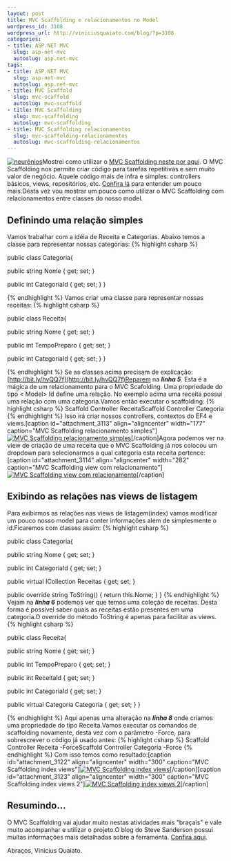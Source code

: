 ```yaml
--- 
layout: post
title: MVC Scaffolding e relacionamentos no Model
wordpress_id: 3108
wordpress_url: http://viniciusquaiato.com/blog/?p=3108
categories: 
- title: ASP.NET MVC
  slug: asp-net-mvc
  autoslug: asp.net-mvc
tags: 
- title: ASP.NET MVC
  slug: asp-net-mvc
  autoslug: asp.net-mvc
- title: MVC Scaffold
  slug: mvc-scaffold
  autoslug: mvc-scaffold
- title: MVC Scaffolding
  slug: mvc-scaffolding
  autoslug: mvc-scaffolding
- title: MVC Scaffolding relacionamentos
  slug: mvc-scaffolding-relacionamentos
  autoslug: mvc-scaffolding-relacionamentos
---
```

[![neurônios](http://viniciusquaiato.com/blog/wp-content/uploads/2011/02/neurônios-150x150.jpg "neurônios")](http://viniciusquaiato.com/blog/wp-content/uploads/2011/02/neurônios.jpg)Mostrei como utilizar o [MVC Scaffolding neste por aqui](http://viniciusquaiato.com/blog/mvc-scaffolding/). O MVC Scaffolding nos permite criar código para tarefas repetitivas e sem muito valor de negócio. Aquele código mais de infra e simples: controllers básicos, views, repositórios, etc. [Confira lá](http://viniciusquaiato.com/blog/mvc-scaffolding/) para entender um pouco mais.Desta vez vou mostrar um pouco como utilizar o MVC Scaffolding com relacionamentos entre classes do nosso model.

## Definindo uma relação simples
Vamos trabalhar com a idéia de Receita e Categorias. Abaixo temos a classe para representar nossas categorias:
{% highlight csharp %}

public class Categoria{    

public string Nome { get;
    set;
    }
    
public int CategoriaId { get;
    set;
    }
}

{% endhighlight %}
Vamos criar uma classe para representar nossas receitas:
{% highlight csharp %}

public class Receita{    

public string Nome { get;
    set;
    }
    
public int TempoPreparo { get;
    set;
    }
    
public int CategoriaId { get;
    set;
    }
}

{% endhighlight %}
Se as classes acima precisam de explicação: [http://bit.ly/hvQQ7f](http://bit.ly/hvQQ7f)Reparem na **_linha 5_**. Esta é a mágica de um relacionamento para o MVC Scafolding. Uma propriedade do tipo &lt;
    Model&gt;
    Id define uma relação. No exemplo acima uma receita possui uma relação com uma categoria.Vamos então executar o scaffolding:
{% highlight csharp %}
Scaffold Controller ReceitaScaffold Controller Categoria
{% endhighlight %}
Isso irá criar nossos controllers, contextos do EF4 e views.[caption id="attachment_3113" align="aligncenter" width="177" caption="MVC Scaffolding relacionamento simples"][![MVC Scaffolding relacionamento simples](http://viniciusquaiato.com/blog/wp-content/uploads/2011/02/scaffolding-relacionamento-simples-177x300.png "MVC Scaffolding relacionamento simples")](http://viniciusquaiato.com/blog/wp-content/uploads/2011/02/scaffolding-relacionamento-simples.png)[/caption]Agora podemos ver na view de criação de uma receita que o MVC Scaffolding já nos colocou um dropdown para selecionarmos a qual categoria esta receita pertence:[caption id="attachment_3114" align="aligncenter" width="282" caption="MVC Scaffolding view com relacionamento"][![MVC Scaffolding view com relacionamento](http://viniciusquaiato.com/blog/wp-content/uploads/2011/02/MVC-Scaffolding-view-282x300.png "MVC Scaffolding view com relacionamento")](http://viniciusquaiato.com/blog/wp-content/uploads/2011/02/MVC-Scaffolding-view.png)[/caption]

## Exibindo as relações nas views de listagem
Para exibirmos as relações nas views de listagem(index) vamos modificar um pouco nosso model para conter informações além de simplesmente o id.Ficaremos com classes assim:
{% highlight csharp %}

public class Categoria{    

public string Nome { get;
    set;
    }
    
public int CategoriaId { get;
    set;
    }
    
public virtual ICollection<receita> Receitas { get;
    set;
    }
    
public override string ToString()    {        return this.Nome;
    }
}
</receita>
{% endhighlight %}
Vejam na **_linha 6_** podemos ver que temos uma coleção de receitas. Desta forma é possível saber quais as receitas estão presentes em uma categoria.O override do método ToString é apenas para facilitar as views.
{% highlight csharp %}

public class Receita{    

public string Nome { get;
    set;
    }
    
public int TempoPreparo { get;
    set;
    }
    
public int ReceitaId { get;
    set;
    }
    
public int CategoriaId { get;
    set;
    }
    
public virtual Categoria Categoria { get;
    set;
    }
}

{% endhighlight %}
Aqui apenas uma alteração na **_linha 8_** onde criamos uma propriedade do tipo Receita.Vamos executar os comandos de scaffolding novamente, desta vez com o parâmetro -Force, para sobrescrever o código já usado antes:
{% highlight csharp %}
Scaffold Controller Receita -ForceScaffold Controller Categoria -Force
{% endhighlight %}
Com isso temos como resultado:[caption id="attachment_3122" align="aligncenter" width="300" caption="MVC Scaffolding index views"][![MVC Scaffolding index views](http://viniciusquaiato.com/blog/wp-content/uploads/2011/02/MVc-Scaffolding-index-views-300x227.png "MVC Scaffolding index views")](http://viniciusquaiato.com/blog/wp-content/uploads/2011/02/MVc-Scaffolding-index-views.png)[/caption][caption id="attachment_3123" align="aligncenter" width="300" caption="MVC Scaffolding index views 2"][![MVC Scaffolding index views 2](http://viniciusquaiato.com/blog/wp-content/uploads/2011/02/MVc-Scaffolding-index-views-2-300x227.png "MVC Scaffolding index views 2")](http://viniciusquaiato.com/blog/wp-content/uploads/2011/02/MVc-Scaffolding-index-views-2.png)[/caption]

## Resumindo...
O MVC Scaffolding vai ajudar muito nestas atividades mais "braçais" e vale muito acompanhar e utilizar o projeto.O blog do Steve Sanderson possui muitas informações mais detalhadas sobre a ferramenta. [Confira aqui](http://blog.stevensanderson.com/2011/01/28/mvcscaffolding-one-to-many-relationships/).

Abraços,
Vinicius Quaiato.
